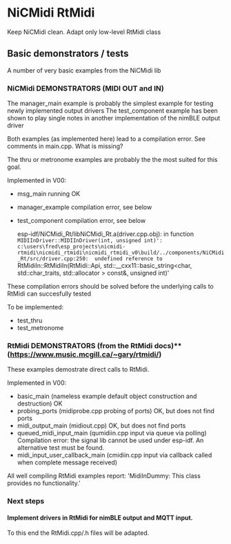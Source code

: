 # NiCMidi RtMidi
Keep NiCMidi clean. Adapt only low-level RtMidi class
 
 

## Basic demonstrators / tests

A number of very basic examples from the NiCMidi lib

### NiCMidi DEMONSTRATORS (MIDI OUT and IN)

The manager_main example is probably the simplest example for testing newly implemented output drivers
The test_component example has been shown to play single notes in another implementation of the nimBLE output driver

Both examples (as implemented here) lead to a compilation error. See comments in main.cpp.  What is missing?

The thru or metronome examples are probably the the most suited for this goal.

Implemented in V00: 

- msg_main         running OK
- manager_example  compilation error, see below
- test_component   compilation error, see below

    esp-idf/NiCMidi_Rt/libNiCMidi_Rt.a(driver.cpp.obj): in function `MIDIInDriver::MIDIInDriver(int, unsigned int)':
    c:\users\fred\esp_projects\nicmidi-rtmidi\nicmidi_rtmidi\nicmidi_rtmidi_v0\build/../components/NiCMidi_Rt/src/driver.cpp:250: 
    undefined reference to `RtMidiIn::RtMidiIn(RtMidi::Api, std::__cxx11::basic_string<char, std::char_traits<char>, std::allocator<char> > const&, unsigned int)'
 
These compilation errors should be solved before the underlying calls to RtMidi can succesfully tested

To be implemented:

- test_thru
- test_metronome  

 ### RtMidi DEMONSTRATORS (from the RtMidi docs)** (https://www.music.mcgill.ca/~gary/rtmidi/)  

These examples demostrate direct calls to RtMidi. 
 
Implemented in V00: 

- basic_main                       (nameless example default object construction and destruction)  OK
- probing_ports                    (midiprobe.cpp    probing of ports)                             OK, but does not find ports
- midi_output_main                 (midiout.cpp)                                                   OK, but does not find ports
- queued_midi_input_main           (qumidiin.cpp     input via queue via polling)   Compilation error: the signal lib cannot be used under esp-idf. An alternative test must be found.
- midi_input_user_callback_main    (cmidiin.cpp      input via callback called when complete message received)
 
 All well compiling RtMidi examples report: 'MidiInDummy: This class provides no functionality.'
 
 ### Next steps
 
 #### Implement drivers in RtMidi for nimBLE output and MQTT input. 
 
 To this end the RtMidi.cpp/.h files will be adapted.  
       
   
   
        
  
   


